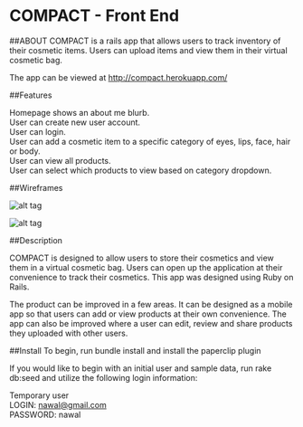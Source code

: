 # COMPACT - Front End


##ABOUT
COMPACT is a rails app that allows users to track inventory of their cosmetic items. Users can upload items and view them in their virtual cosmetic bag.

The app can be viewed at http://compact.herokuapp.com/

##Features

Homepage shows an about me blurb. </br>
User can create new user account.</br>
User can login.</br>
User can add a cosmetic item to a specific category of eyes, lips, face, hair or body. </br>
User can view all products.</br>
User can select which products to view based on category dropdown.

##Wireframes

![alt tag](http://i.imgur.com/WFymRox.png?1)

![alt tag](http://i.imgur.com/Vk53R5h.png?1)


##Description

COMPACT is designed to allow users to store their cosmetics and view them in a virtual cosmetic bag. Users can open up the application at their convenience to track their cosmetics. This app was designed using Ruby on Rails.

The product can be improved in a few areas. It can be designed as a mobile app so that users can add or view products at their own convenience. The app can also be improved where a user can edit, review and share products they uploaded with other users.


##Install
To begin, run bundle install and install the paperclip plugin

If you would like to begin with an initial user and sample data, run rake db:seed and utilize the following login information:

Temporary user</br>
LOGIN:  nawal@gmail.com</br>
PASSWORD:  nawal






